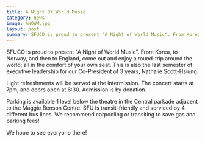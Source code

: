```yaml
---
title: A Night Of World Music
category: news
image: ANOWM.jpg
layout: post
summary: SFUCO is proud to present "A Night of World Music". From Korea, to Norway, and then to England, come out and enjoy a round-trip around the world; all in the comfort of your own seat.
---
```


SFUCO is proud to present "A Night of World Music". From Korea, to Norway, and then to England, come out and enjoy a round-trip around the world; all in the comfort of your own seat. This is also the last semester of executive leadership for our Co-President of 3 years, Nathalie Scott-Hsiung.

Light refreshments will be served at the intermission. The concert starts at 7pm, and doors open at 6:30. Admission is by donation.

Parking is available 1 level below the theatre in the Central parkade adjacent to the Maggie Benson Centre. SFU is transit-friendly and serviced by 4 different bus lines. We recommend carpooling or transiting to save gas and parking fees!

We hope to see everyone there!
